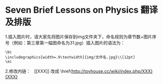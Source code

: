# Seven Brief Lessons on Physics 翻译及排版
1.插入图片时，请大家先将图片保存到img文件夹下，命名规则为章节数+图片序号（例如：第三章第一幅图命名为31.jpg）插入图片的语法为：
	
	\bc
	\includegraphics[width=.9\textwidth]{img/文件名.jpg}\\[12pt]
	\ec
2.修改内链：
   [[XXX]]
   改成
   \href{http://toyhouse.cc/wiki/index.php/XXX}{XXX}
